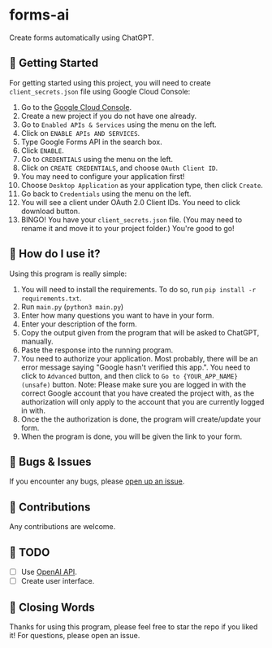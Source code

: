 # forms-ai
Create forms automatically using ChatGPT.

## 🚀 Getting Started
For getting started using this project, you will need to create `client_secrets.json` file using Google Cloud Console:

1. Go to the [Google Cloud Console](https://console.cloud.google.com/).
2. Create a new project if you do not have one already.
3. Go to `Enabled APIs & Services` using the menu on the left.
4. Click on `ENABLE APIs AND SERVICES`.
5. Type Google Forms API in the search box.
6. Click `ENABLE`.
7. Go to `CREDENTIALS` using the menu on the left.
8. Click on `CREATE CREDENTIALS`, and choose `OAuth Client ID`.
9. You may need to configure your application first!
10. Choose `Desktop Application` as your application type, then click `Create`.
11. Go back to `Credentials` using the menu on the left.
12. You will see a client under OAuth 2.0 Client IDs. You need to click download button.
13. BINGO! You have your `client_secrets.json` file. (You may need to rename it and move it to your project folder.) You're good to go!

## 🤔 How do I use it?
Using this program is really simple:
1. You will need to install the requirements. To do so, run `pip install -r requirements.txt`.
2. Run `main.py` (`python3 main.py`)
3. Enter how many questions you want to have in your form.
4. Enter your description of the form.
5. Copy the output given from the program that will be asked to ChatGPT, manually.
6. Paste the response into the running program.
7. You need to authorize your application. Most probably, there will be an error message saying "Google hasn't verified this app.". You need to click to `Advanced` button, and then click to `Go to {YOUR_APP_NAME} (unsafe)` button. Note: Please make sure you are logged in with the correct Google account that you have created the project with, as the authorization will only apply to the account that you are currently logged in with.
8. Once the the authorization is done, the program will create/update your form.
9. When the program is done, you will be given the link to your form.

## 🐛 Bugs & Issues
If you encounter any bugs, please [open up an issue](https://github.com/yunusey/forms-ai/issues).

## 🤝 Contributions
Any contributions are welcome.

## 📌 TODO
- [ ] Use [OpenAI API](https://beta.openai.com/docs/api-reference/completions).
- [ ] Create user interface.

## 🌅 Closing Words
Thanks for using this program, please feel free to star the repo if you liked it! For questions, please open an issue.
